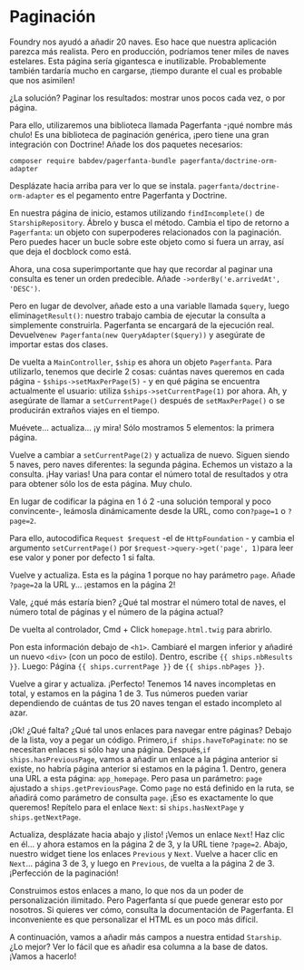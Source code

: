 # Paginación

Foundry nos ayudó a añadir 20 naves. Eso hace que nuestra aplicación parezca más realista. Pero en producción, podríamos tener miles de naves estelares. Esta página sería gigantesca e inutilizable. Probablemente también tardaría mucho en cargarse, ¡tiempo durante el cual es probable que nos asimilen!

¿La solución? Paginar los resultados: mostrar unos pocos cada vez, o por página.

Para ello, utilizaremos una biblioteca llamada Pagerfanta -¡qué nombre más chulo! Es una biblioteca de paginación genérica, ¡pero tiene una gran integración con Doctrine! Añade los dos paquetes necesarios:

```terminal
composer require babdev/pagerfanta-bundle pagerfanta/doctrine-orm-adapter
```

Desplázate hacia arriba para ver lo que se instala. `pagerfanta/doctrine-orm-adapter` es el pegamento entre Pagerfanta y Doctrine.

En nuestra página de inicio, estamos utilizando `findIncomplete()` de `StarshipRepository`. Ábrelo y busca el método. Cambia el tipo de retorno a `Pagerfanta`: un objeto con superpoderes relacionados con la paginación. Pero puedes hacer un bucle sobre este objeto como si fuera un array, así que deja el docblock como está.

Ahora, una cosa superimportante que hay que recordar al paginar una consulta es tener un orden predecible. Añade `->orderBy('e.arrivedAt', 'DESC')`.

Pero en lugar de devolver, añade esto a una variable llamada `$query`, luego elimina`getResult()`: nuestro trabajo cambia de ejecutar la consulta a simplemente construirla. Pagerfanta se encargará de la ejecución real. Devuelve`new Pagerfanta(new QueryAdapter($query))` y asegúrate de importar estas dos clases.

De vuelta a `MainController`, `$ship` es ahora un objeto `Pagerfanta`. Para utilizarlo, tenemos que decirle 2 cosas: cuántas naves queremos en cada página - `$ships->setMaxPerPage(5)` - y en qué página se encuentra actualmente el usuario: utiliza `$ships->setCurrentPage(1)` por ahora. Ah, y asegúrate de llamar a `setCurrentPage()` después de `setMaxPerPage()` o se producirán extraños viajes en el tiempo.

Muévete... actualiza... ¡y mira! Sólo mostramos 5 elementos: la primera página.

Vuelve a cambiar a `setCurrentPage(2)` y actualiza de nuevo. Siguen siendo 5 naves, pero naves diferentes: la segunda página. Echemos un vistazo a la consulta. ¡Hay varias! Una para contar el número total de resultados y otra para obtener sólo los de esta página. Muy chulo.

En lugar de codificar la página en 1 ó 2 -una solución temporal y poco convincente-, leámosla dinámicamente desde la URL, como con`?page=1` o `?page=2`.

Para ello, autocodifica `Request $request` -el de `HttpFoundation` - y cambia el argumento `setCurrentPage()` por `$request->query->get('page', 1)`para leer ese valor y poner por defecto 1 si falta.

Vuelve y actualiza. Esta es la página 1 porque no hay parámetro `page`. Añade `?page=2`a la URL y... ¡estamos en la página 2!

Vale, ¿qué más estaría bien? ¿Qué tal mostrar el número total de naves, el número total de páginas y el número de la página actual?

De vuelta al controlador, Cmd + Click `homepage.html.twig` para abrirlo.

Pon esta información debajo de `<h1>`. Cambiaré el margen inferior y añadiré un nuevo `<div>` (con un poco de estilo). Dentro, escribe `{{ ships.nbResults }}`. Luego: Página `{{ ships.currentPage }}` de `{{ ships.nbPages }}`.

Vuelve a girar y actualiza. ¡Perfecto! Tenemos 14 naves incompletas en total, y estamos en la página 1 de 3. Tus números pueden variar dependiendo de cuántas de tus 20 naves tengan el estado incompleto al azar.

¡Ok! ¿Qué falta? ¿Qué tal unos enlaces para navegar entre páginas? Debajo de la lista, voy a pegar un código. Primero,`if ships.haveToPaginate`: no se necesitan enlaces si sólo hay una página. Después,`if ships.hasPreviousPage`, vamos a añadir un enlace a la página anterior si existe, no habría página anterior si estamos en la página 1. Dentro, genera una URL a esta página: `app_homepage`. Pero pasa un parámetro: `page` ajustado a `ships.getPreviousPage`. Como `page` no está definido en la ruta, se añadirá como parámetro de consulta `page`. ¡Eso es exactamente lo que queremos! Repítelo para el enlace `Next`: si `ships.hasNextPage` y `ships.getNextPage`.

Actualiza, desplázate hacia abajo y ¡listo! ¡Vemos un enlace `Next`! Haz clic en él... y ahora estamos en la página 2 de 3, y la URL tiene `?page=2`. Abajo, nuestro widget tiene los enlaces `Previous` y `Next`. Vuelve a hacer clic en `Next`... página 3 de 3, y luego en `Previous`, de vuelta a la página 2 de 3. ¡Perfección de la paginación!

Construimos estos enlaces a mano, lo que nos da un poder de personalización ilimitado. Pero Pagerfanta sí que puede generar esto por nosotros. Si quieres ver cómo, consulta la documentación de Pagerfanta. El inconveniente es que personalizar el HTML es un poco más difícil.

A continuación, vamos a añadir más campos a nuestra entidad `Starship`. ¿Lo mejor? Ver lo fácil que es añadir esa columna a la base de datos. ¡Vamos a hacerlo!
